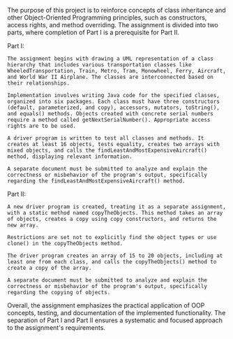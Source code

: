 The purpose of this project is to reinforce concepts of class inheritance and other Object-Oriented Programming principles, such as constructors, access rights, and method overriding. The assignment is divided into two parts, where completion of Part I is a prerequisite for Part II.

Part I:

    The assignment begins with drawing a UML representation of a class hierarchy that includes various transportation classes like WheeledTransportation, Train, Metro, Tram, Monowheel, Ferry, Aircraft, and World War II Airplane. The classes are interconnected based on their relationships.

    Implementation involves writing Java code for the specified classes, organized into six packages. Each class must have three constructors (default, parameterized, and copy), accessors, mutators, toString(), and equals() methods. Objects created with concrete serial numbers require a method called getNextSerialNumber(). Appropriate access rights are to be used.

    A driver program is written to test all classes and methods. It creates at least 16 objects, tests equality, creates two arrays with mixed objects, and calls the findLeastAndMostExpensiveAircraft() method, displaying relevant information.

    A separate document must be submitted to analyze and explain the correctness or misbehavior of the program's output, specifically regarding the findLeastAndMostExpensiveAircraft() method.

Part II:

    A new driver program is created, treating it as a separate assignment, with a static method named copyTheObjects. This method takes an array of objects, creates a copy using copy constructors, and returns the new array.

    Restrictions are set not to explicitly find the object types or use clone() in the copyTheObjects method.

    The driver program creates an array of 15 to 20 objects, including at least one from each class, and calls the copyTheObjects() method to create a copy of the array.

    A separate document must be submitted to analyze and explain the correctness or misbehavior of the program's output, specifically regarding the copying of objects.

Overall, the assignment emphasizes the practical application of OOP concepts, testing, and documentation of the implemented functionality. The separation of Part I and Part II ensures a systematic and focused approach to the assignment's requirements.
